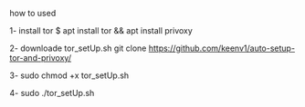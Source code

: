 how to used 

1- install tor 
$ apt install tor && apt install privoxy

2- downloade tor_setUp.sh 
git clone https://github.com/keenv1/auto-setup-tor-and-privoxy/

3-  sudo chmod +x tor_setUp.sh 

4- sudo ./tor_setUp.sh
